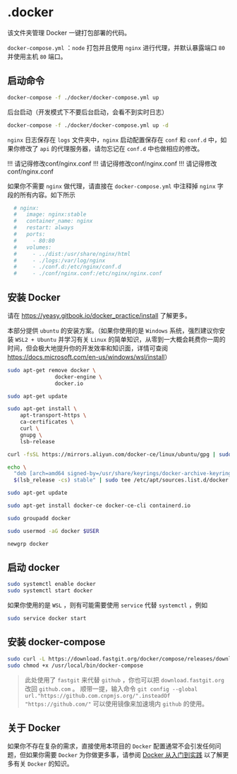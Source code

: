 # .docker

该文件夹管理 Docker 一键打包部署的代码。

`docker-compose.yml` ：`node` 打包并且使用 `nginx` 进行代理，并默认暴露端口 `80` 并使用主机 `80` 端口。

## 启动命令

```bash
docker-compose -f ./docker/docker-compose.yml up
```

后台启动（开发模式下不要后台启动，会看不到实时日志）

```bash
docker-compose -f ./docker/docker-compose.yml up -d
```

`nginx` 日志保存在 `logs` 文件夹中，`nginx` 启动配置保存在 `conf` 和 `conf.d` 中，如果你修改了 `api` 的代理服务器，请勿忘记在 `conf.d` 中也做相应的修改。

!!! 请记得修改conf/nginx.conf
!!! 请记得修改conf/nginx.conf
!!! 请记得修改conf/nginx.conf

如果你不需要 `nginx` 做代理，请直接在 `docker-compose.yml` 中注释掉 `nginx` 字段的所有内容。如下所示

```yml
  # nginx:
  #   image: nginx:stable
  #   container_name: nginx
  #   restart: always
  #   ports:
  #     - 80:80
  #   volumes:
  #     - ../dist:/usr/share/nginx/html
  #     - ./logs:/var/log/nginx
  #     - ./conf.d:/etc/nginx/conf.d
  #     - ./conf/nginx.conf:/etc/nginx/nginx.conf
```

## 安装 Docker

请在 <https://yeasy.gitbook.io/docker_practice/install> 了解更多。

本部分提供 `ubuntu` 的安装方案。（如果你使用的是 `Windows` 系统，强烈建议你安装 `WSL2 + Ubuntu` 并学习有关 `Linux` 的简单知识，从零到一大概会耗费你一周的时间，但会极大地提升你的开发效率和知识面，详情可查阅 <https://docs.microsoft.com/en-us/windows/wsl/install>）

```bash
sudo apt-get remove docker \
               docker-engine \
               docker.io

sudo apt-get update

sudo apt-get install \
    apt-transport-https \
    ca-certificates \
    curl \
    gnupg \
    lsb-release

curl -fsSL https://mirrors.aliyun.com/docker-ce/linux/ubuntu/gpg | sudo gpg --dearmor -o /usr/share/keyrings/docker-archive-keyring.gpg

echo \
  "deb [arch=amd64 signed-by=/usr/share/keyrings/docker-archive-keyring.gpg] https://mirrors.aliyun.com/docker-ce/linux/ubuntu \
  $(lsb_release -cs) stable" | sudo tee /etc/apt/sources.list.d/docker.list > /dev/null

sudo apt-get update

sudo apt-get install docker-ce docker-ce-cli containerd.io

sudo groupadd docker

sudo usermod -aG docker $USER

newgrp docker
```

## 启动 docker

```bash
sudo systemctl enable docker
sudo systemctl start docker
```

如果你使用的是 `WSL` ，则有可能需要使用 `service` 代替 `systemctl` ，例如

```bash
sudo service docker start
```

## 安装 docker-compose

```bash
sudo curl -L https://download.fastgit.org/docker/compose/releases/download/1.29.2/docker-compose-`uname -s`-`uname -m` > /usr/local/bin/docker-compose
sudo chmod +x /usr/local/bin/docker-compose
```

> 此处使用了 `fastgit` 来代替 `github` ，你也可以把 `download.fastgit.org` 改回 `github.com` 。
> 顺带一提，输入命令 `git config --global url."https://github.com.cnpmjs.org/".insteadOf "https://github.com/"` 可以使用镜像来加速境内 `github` 的使用。

## 关于 Docker

如果你不存在复杂的需求，直接使用本项目的 `Docker` 配置通常不会引发任何问题，但如果你需要 `Docker` 为你做更多事，请参阅 [Docker 从入门到实践](https://yeasy.gitbook.io/docker_practice/) 以了解更多有关 `Docker` 的知识。
